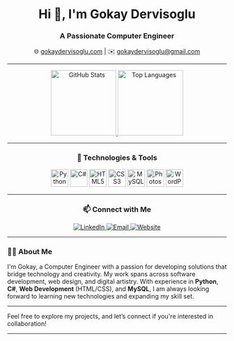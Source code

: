 <h1 align="center">Hi 👋, I'm Gokay Dervisoglu</h1>
<h3 align="center">A Passionate Computer Engineer</h3>

<p align="center">🌐 <a href="https://gokaydervisoglu.com">gokaydervisoglu.com</a> | ✉️ <a href="mailto:gokaydervisoglu@gmail.com">gokaydervisoglu@gmail.com</a></p>

---

<div align="center">
  <a href="https://github.com/gokaydervisoglu">
    <img src="https://github-readme-stats.vercel.app/api?username=gokaydervisoglu&show_icons=true&count_private=true&theme=dracula&hide_border=true&include_all_commits=true" height="150" alt="GitHub Stats" />
    <img src="https://github-readme-stats.vercel.app/api/top-langs?username=gokaydervisoglu&layout=compact&langs_count=5&theme=dracula&hide_border=true" height="150" alt="Top Languages" />
  </a>
</div>

---

<h3 align="center">🔧 Technologies & Tools</h3>

<div align="center">
  <img src="https://cdn.jsdelivr.net/gh/devicons/devicon/icons/python/python-original.svg" height="40" alt="Python" />
  <img src="https://cdn.jsdelivr.net/gh/devicons/devicon/icons/csharp/csharp-original.svg" height="40" alt="C#" />
  <img src="https://cdn.jsdelivr.net/gh/devicons/devicon/icons/html5/html5-original.svg" height="40" alt="HTML5" />
  <img src="https://cdn.jsdelivr.net/gh/devicons/devicon/icons/css3/css3-original.svg" height="40" alt="CSS3" />
  <img src="https://cdn.jsdelivr.net/gh/devicons/devicon/icons/mysql/mysql-original.svg" height="40" alt="MySQL" />
  <img src="https://cdn.jsdelivr.net/gh/devicons/devicon/icons/photoshop/photoshop-plain.svg" height="40" alt="Photoshop" />
  <img src="https://cdn.jsdelivr.net/gh/devicons/devicon/icons/wordpress/wordpress-original.svg" height="40" alt="WordPress" />
</div>

---

<h3 align="center">📫 Connect with Me</h3>

<p align="center">
  <a href="https://linkedin.com/in/gokaydervisoglu" target="_blank">
    <img src="https://img.shields.io/badge/LinkedIn-0077B5?style=for-the-badge&logo=linkedin&logoColor=white" alt="LinkedIn" />
  </a>
  <a href="mailto:gokaydervisoglu@gmail.com">
    <img src="https://img.shields.io/badge/Email-D14836?style=for-the-badge&logo=gmail&logoColor=white" alt="Email" />
  </a>
  <a href="https://gokaydervisoglu.com">
    <img src="https://img.shields.io/badge/Website-4285F4?style=for-the-badge&logo=google-chrome&logoColor=white" alt="Website" />
  </a>
</p>

---

### 👨‍💻 About Me

I'm Gokay, a Computer Engineer with a passion for developing solutions that bridge technology and creativity. My work spans across software development, web design, and digital artistry. With experience in **Python**, **C#**, **Web Development** (HTML/CSS), and **MySQL**, I am always looking forward to learning new technologies and expanding my skill set.

---

Feel free to explore my projects, and let’s connect if you're interested in collaboration!

--- 
